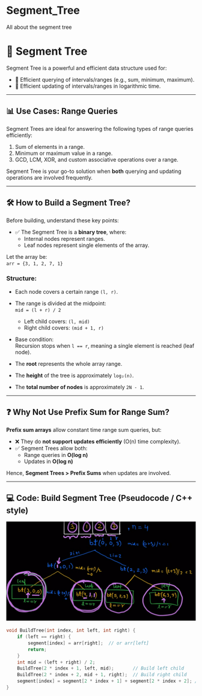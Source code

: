 # Segment_Tree
All about the segment tree


# 🌲 Segment Tree

Segment Tree is a powerful and efficient data structure used for:

- 📌 Efficient querying of intervals/ranges (e.g., sum, minimum, maximum).
- 🔁 Efficient updating of intervals/ranges in logarithmic time.

---

## 📊 Use Cases: Range Queries

Segment Trees are ideal for answering the following types of range queries efficiently:

1. Sum of elements in a range.
2. Minimum or maximum value in a range.
3. GCD, LCM, XOR, and custom associative operations over a range.

Segment Tree is your go-to solution when **both** querying and updating operations are involved frequently.

---

## 🛠 How to Build a Segment Tree?

Before building, understand these key points:

- ✅ The Segment Tree is a **binary tree**, where:
  - Internal nodes represent ranges.
  - Leaf nodes represent single elements of the array.

Let the array be:  
`arr = {3, 1, 2, 7, 1}`

### Structure:

- Each node covers a certain range `(l, r)`.
- The range is divided at the midpoint:  
  `mid = (l + r) / 2`
  - Left child covers: `(l, mid)`
  - Right child covers: `(mid + 1, r)`

- Base condition:  
  Recursion stops when `l == r`, meaning a single element is reached (leaf node).

- The **root** represents the whole array range.
- The **height** of the tree is approximately `log₂(n)`.
- The **total number of nodes** is approximately `2N - 1`.

---

## ❓ Why Not Use Prefix Sum for Range Sum?

**Prefix sum arrays** allow constant time range sum queries, but:

- ❌ They do **not support updates efficiently** (O(n) time complexity).
- ✅ Segment Trees allow both:
  - Range queries in **O(log n)**
  - Updates in **O(log n)**

Hence, **Segment Trees > Prefix Sums** when updates are involved.

---

## 💻 Code: Build Segment Tree (Pseudocode / C++ style)

![BuildTree Function](assets/buildtree.png)

```cpp
void BuildTree(int index, int left, int right) {
    if (left == right) {
        segment[index] = arr[right];  // or arr[left]
        return;
    }
    int mid = (left + right) / 2;
    BuildTree(2 * index + 1, left, mid);       // Build left child
    BuildTree(2 * index + 2, mid + 1, right);  // Build right child
    segment[index] = segment[2 * index + 1] + segment[2 * index + 2]; // Combine results
}

